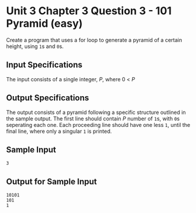 # Unit 3 Chapter 3 Question 3 - 101 Pyramid (easy)

Create a program that uses a for loop to generate a pyramid of a certain height, using `1`s and `0`s.

## Input Specifications
The input consists of a single integer, $P$, where 0 < $P$

## Output Specifications
The output consists of a pyramid following a specific structure outlined in the sample output.
The first line should contain $P$ number of `1`s, with `0`s seperating each one. Each proceeding line should have one less `1`, until the final line, where only a singular `1` is printed.

## Sample Input
```
3
```

## Output for Sample Input
```
10101
101
1
```